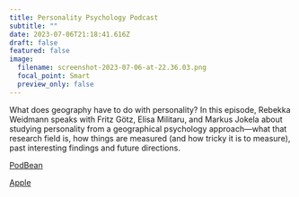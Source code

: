 ```yaml
---
title: Personality Psychology Podcast
subtitle: ""
date: 2023-07-06T21:18:41.616Z
draft: false
featured: false
image:
  filename: screenshot-2023-07-06-at-22.36.03.png
  focal_point: Smart
  preview_only: false
---
```

What does geography have to do with personality? In this episode, Rebekka Weidmann speaks with Fritz Götz, Elisa Militaru, and Markus Jokela about studying personality from a geographical psychology approach—what that research field is, how things are measured (and how tricky it is to measure), past interesting findings and future directions.

[PodBean](https://www.podbean.com/ew/pb-7gyz2-1362d6c)

[Apple](https://www.google.com/url?sa=t&rct=j&q=&esrc=s&source=web&cd=&cad=rja&uact=8&ved=2ahUKEwintf6n_Pr_AhWw_7sIHeg_BEMQFnoECBEQAQ&url=https%3A%2F%2Fpodcasts.apple.com%2Fgb%2Fpodcast%2Fpersonality-psychology-podcast%2Fid1550598636&usg=AOvVaw0_LuLqlbC1JWLmHFdeJLVI&opi=89978449)